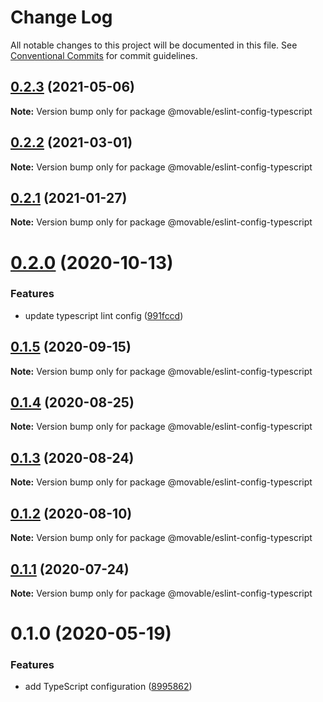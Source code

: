 # Change Log

All notable changes to this project will be documented in this file.
See [Conventional Commits](https://conventionalcommits.org) for commit guidelines.

## [0.2.3](https://github.com/movableink/lint-config/compare/@movable/eslint-config-typescript@0.2.2...@movable/eslint-config-typescript@0.2.3) (2021-05-06)

**Note:** Version bump only for package @movable/eslint-config-typescript

## [0.2.2](https://github.com/movableink/lint-config/compare/@movable/eslint-config-typescript@0.2.1...@movable/eslint-config-typescript@0.2.2) (2021-03-01)

**Note:** Version bump only for package @movable/eslint-config-typescript

## [0.2.1](https://github.com/movableink/lint-config/compare/@movable/eslint-config-typescript@0.2.0...@movable/eslint-config-typescript@0.2.1) (2021-01-27)

**Note:** Version bump only for package @movable/eslint-config-typescript

# [0.2.0](https://github.com/movableink/lint-config/compare/@movable/eslint-config-typescript@0.1.5...@movable/eslint-config-typescript@0.2.0) (2020-10-13)

### Features

- update typescript lint config ([991fccd](https://github.com/movableink/lint-config/commit/991fccd0eb93f2f06f5d6a4bc7e27e1ecd6ebc2a))

## [0.1.5](https://github.com/movableink/lint-config/compare/@movable/eslint-config-typescript@0.1.4...@movable/eslint-config-typescript@0.1.5) (2020-09-15)

**Note:** Version bump only for package @movable/eslint-config-typescript

## [0.1.4](https://github.com/movableink/lint-config/compare/@movable/eslint-config-typescript@0.1.3...@movable/eslint-config-typescript@0.1.4) (2020-08-25)

**Note:** Version bump only for package @movable/eslint-config-typescript

## [0.1.3](https://github.com/movableink/lint-config/compare/@movable/eslint-config-typescript@0.1.2...@movable/eslint-config-typescript@0.1.3) (2020-08-24)

**Note:** Version bump only for package @movable/eslint-config-typescript

## [0.1.2](https://github.com/movableink/lint-config/compare/@movable/eslint-config-typescript@0.1.1...@movable/eslint-config-typescript@0.1.2) (2020-08-10)

**Note:** Version bump only for package @movable/eslint-config-typescript

## [0.1.1](https://github.com/movableink/lint-config/compare/@movable/eslint-config-typescript@0.1.0...@movable/eslint-config-typescript@0.1.1) (2020-07-24)

**Note:** Version bump only for package @movable/eslint-config-typescript

# 0.1.0 (2020-05-19)

### Features

- add TypeScript configuration ([8995862](https://github.com/movableink/lint-config/commit/8995862b68d99446fb9631016107799f9c0523cb))
